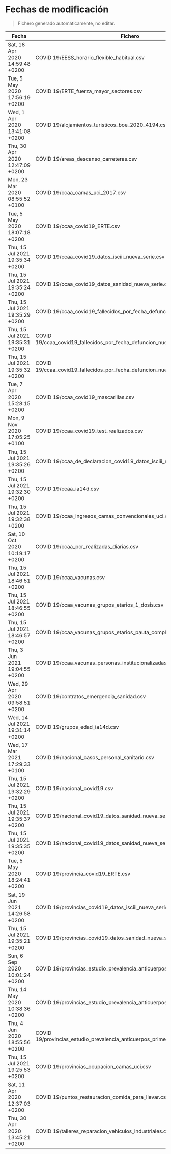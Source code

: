 # Fechas de modificación

> Fichero generado automáticamente, no editar.

| Fecha                           | Fichero                  |
|---------------------------------|--------------------------|
| Sat, 18 Apr 2020 14:59:48 +0200  | COVID 19/EESS_horario_flexible_habitual.csv |
| Tue, 5 May 2020 17:56:19 +0200  | COVID 19/ERTE_fuerza_mayor_sectores.csv |
| Wed, 1 Apr 2020 13:41:08 +0200  | COVID 19/alojamientos_turisticos_boe_2020_4194.csv |
| Thu, 30 Apr 2020 12:47:09 +0200  | COVID 19/areas_descanso_carreteras.csv |
| Mon, 23 Mar 2020 08:55:52 +0100  | COVID 19/ccaa_camas_uci_2017.csv |
| Tue, 5 May 2020 18:07:18 +0200  | COVID 19/ccaa_covid19_ERTE.csv |
| Thu, 15 Jul 2021 19:35:34 +0200  | COVID 19/ccaa_covid19_datos_isciii_nueva_serie.csv |
| Thu, 15 Jul 2021 19:35:24 +0200  | COVID 19/ccaa_covid19_datos_sanidad_nueva_serie.csv |
| Thu, 15 Jul 2021 19:35:29 +0200  | COVID 19/ccaa_covid19_fallecidos_por_fecha_defuncion_nueva_serie.csv |
| Thu, 15 Jul 2021 19:35:31 +0200  | COVID 19/ccaa_covid19_fallecidos_por_fecha_defuncion_nueva_serie_long.csv |
| Thu, 15 Jul 2021 19:35:32 +0200  | COVID 19/ccaa_covid19_fallecidos_por_fecha_defuncion_nueva_serie_original.csv |
| Tue, 7 Apr 2020 15:28:15 +0200  | COVID 19/ccaa_covid19_mascarillas.csv |
| Mon, 9 Nov 2020 17:05:25 +0100  | COVID 19/ccaa_covid19_test_realizados.csv |
| Thu, 15 Jul 2021 19:35:26 +0200  | COVID 19/ccaa_de_declaracion_covid19_datos_isciii_nueva_serie.csv |
| Thu, 15 Jul 2021 19:32:30 +0200  | COVID 19/ccaa_ia14d.csv |
| Thu, 15 Jul 2021 19:32:38 +0200  | COVID 19/ccaa_ingresos_camas_convencionales_uci.csv |
| Sat, 10 Oct 2020 10:19:17 +0200  | COVID 19/ccaa_pcr_realizadas_diarias.csv |
| Thu, 15 Jul 2021 18:46:51 +0200  | COVID 19/ccaa_vacunas.csv |
| Thu, 15 Jul 2021 18:46:55 +0200  | COVID 19/ccaa_vacunas_grupos_etarios_1_dosis.csv |
| Thu, 15 Jul 2021 18:46:57 +0200  | COVID 19/ccaa_vacunas_grupos_etarios_pauta_completa.csv |
| Thu, 3 Jun 2021 19:04:55 +0200  | COVID 19/ccaa_vacunas_personas_institucionalizadas.csv |
| Wed, 29 Apr 2020 09:58:51 +0200  | COVID 19/contratos_emergencia_sanidad.csv |
| Wed, 14 Jul 2021 19:31:14 +0200  | COVID 19/grupos_edad_ia14d.csv |
| Wed, 17 Mar 2021 17:29:33 +0100  | COVID 19/nacional_casos_personal_sanitario.csv |
| Thu, 15 Jul 2021 19:32:29 +0200  | COVID 19/nacional_covid19.csv |
| Thu, 15 Jul 2021 19:35:37 +0200  | COVID 19/nacional_covid19_datos_sanidad_nueva_serie.csv |
| Thu, 15 Jul 2021 19:35:35 +0200  | COVID 19/nacional_covid19_datos_sanidad_nueva_serie_grupos_edad.csv |
| Tue, 5 May 2020 18:24:41 +0200  | COVID 19/provincia_covid19_ERTE.csv |
| Sat, 19 Jun 2021 14:26:58 +0200  | COVID 19/provincias_covid19_datos_isciii_nueva_serie.csv |
| Thu, 15 Jul 2021 19:35:21 +0200  | COVID 19/provincias_covid19_datos_sanidad_nueva_serie.csv |
| Sun, 6 Sep 2020 10:01:24 +0200  | COVID 19/provincias_estudio_prevalencia_anticuerpos_final.csv |
| Thu, 14 May 2020 10:38:36 +0200  | COVID 19/provincias_estudio_prevalencia_anticuerpos_primera_ronda.csv |
| Thu, 4 Jun 2020 18:55:56 +0200  | COVID 19/provincias_estudio_prevalencia_anticuerpos_primera_y_segunda_ronda.csv |
| Thu, 15 Jul 2021 19:25:53 +0200  | COVID 19/provincias_ocupacion_camas_uci.csv |
| Sat, 11 Apr 2020 12:37:03 +0200  | COVID 19/puntos_restauracion_comida_para_llevar.csv |
| Thu, 30 Apr 2020 13:45:21 +0200  | COVID 19/talleres_reparacion_vehiculos_industriales.csv |
